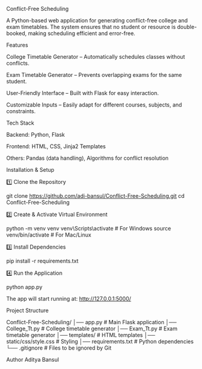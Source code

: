 Conflict-Free Scheduling

A Python-based web application for generating conflict-free college and exam timetables.
The system ensures that no student or resource is double-booked, making scheduling efficient and error-free.

Features

College Timetable Generator – Automatically schedules classes without conflicts.

Exam Timetable Generator – Prevents overlapping exams for the same student.

User-Friendly Interface – Built with Flask for easy interaction.

Customizable Inputs – Easily adapt for different courses, subjects, and constraints.

Tech Stack

Backend: Python, Flask

Frontend: HTML, CSS, Jinja2 Templates

Others: Pandas (data handling), Algorithms for conflict resolution


Installation & Setup

1️⃣ Clone the Repository

git clone https://github.com/adi-bansul/Conflict-Free-Scheduling.git
cd Conflict-Free-Scheduling

2️⃣ Create & Activate Virtual Environment

python -m venv venv
venv\Scripts\activate      # For Windows
source venv/bin/activate   # For Mac/Linux

3️⃣ Install Dependencies

pip install -r requirements.txt

4️⃣ Run the Application

python app.py

The app will start running at: http://127.0.0.1:5000/

Project Structure

Conflict-Free-Scheduling/
│── app.py                  # Main Flask application
│── College_Tt.py           # College timetable generator
│── Exam_Tt.py              # Exam timetable generator
│── templates/              # HTML templates
│── static/css/style.css    # Styling
│── requirements.txt        # Python dependencies
└── .gitignore              # Files to be ignored by Git

Author
Aditya Bansul
